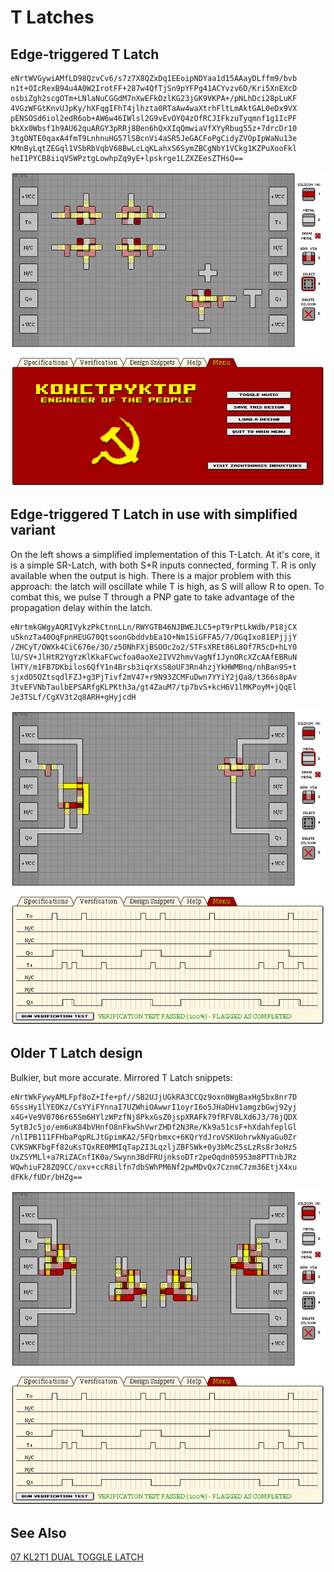 # T Latches

## Edge-triggered T Latch

```
eNrtWVGywiAMfLD98QzvCv6/s7z7X8QZxDq1EEoipNDYaa1d15AAayDLffm9/bvb
n1t+OIcRexB94u4A0W2IrotFF+287w4QfTjSn9pYFPg41ACYvzv6D/Kri5XnEXcD
osbiZgh2scgOTm+LNlaNuCGGdM7nXwEFkDzlKG23jGK9VKPA+/pNLhDci28pLuKF
4VGzWFGtKnvUJpKy/hXFqgIFhT4jlhzta0RTaAw4waXtrhFltLmAktGAL0eDx9VX
pENSOSd6iol2edR6ob+AW6w46IWlsl2G9vEvOYQ4zOfRCJIFkzuTyqmnf1g1IcPF
bkXx0Wbsf1h9AU62quARGY3pRRj8Ben6hQxXIqQmwiaVfXYyRbug55z+7drcDr10
3tgONTE0qaxA4fmT9LnhnuHG57lSBcnVi4aSR5JeGACFoPgCidyZVOpIpWaNu13e
KMnByLqtZEGql1VSbRbVqbV68BwLcLqKLahxS6SymZBCgNbY1VCkg1KZPuXooFkl
heI1PYCB8iiqVSWPztgLowhpZq9yE+lpskrge1LZXZEesZTHsQ==
```

![T LATCH](./assets/t-latch.png)


## Edge-triggered T Latch in use with simplified variant

On the left shows a simplified implementation of this T-Latch. At it's core, it is a simple
SR-Latch, with both S+R inputs connected, forming T. R is only available when the output is high.
There is a major problem with this approach: the latch will oscillate while T is high, as S will
allow R to open. To combat this, we pulse T through a PNP gate to take advantage of the propagation
delay within the latch.

```
eNrtmkGWgyAQRIVykzPkCtnnLLn/RWYGTB46NJBWEJLC5+pT9rPtLkWdb/P18jCX
u5knzTa40OqFpnHEUG70QtsoonGbddvbEa1O+Nm1SiGFFA5/7/DGqIxo81EPjjjY
/ZHCyT/OWXk4CiC676e/3O/z5ONhFXjBSOOc2o2/STFsXREt86L8Of7R5cD+hLY0
lU/SV+JlHtR2YgYzKlKkaFCwcfoa0aoXe2IVV2hmvVagNf1JynORcXZcAAfEBRuN
lHTY/m1FB7DKbilos6QfY1n4Brsb3iqrXsS8oUF3Rn4hzjYkHWMBnq/nhBan9S+t
sjxdO5OZtsqdlFZJ+g3PjTivf2mV47+r9N93ZCMFuDwn7YYiY2jQa8/t366s8pAv
3tvEFVNbTaulbEPSARfgKLPKth3a/gt4ZauM7/tp7bvS+kcH6V1lMKPoyM+jQqEl
Je3TSLf/CgXV3t2q8ARH+gHyjcdH
```

![T LATCH - usage](./assets/t-latch-usage.png)

## Older T Latch design

Bulkier, but more accurate. Mirrored T Latch snippets:

```
eNrtWkFywyAMLFpf8oZ+Ife+pf//SB2UJjUGkRA3CCQz9oxn0WgBaxHg5bx8nr7D
6SssHy1lYEOKz/CsYYiFYnnaI7UZWhiOAwwrI1oyrI6o5JHaDHv1amgzbGwj92yj
x4G+Ve9V0706r65Sm6HYlzWPzfNj8PkxGsZ0jspXRAFk79fRFV8LXd6J3/76jQDX
5ytBJc5jo/em6uK84bVHnfO8nFkwShVwrZHDf2N3Re/Kk9a51csF+hXdahfeplGl
/nlIPB111FFHbaPqpRLJtGpimKA2/5FQrbmxc+6KQrYdJroVSKUohrwkNyaGu0Zr
CVKSWKFbgFf82uKsTQxRE0MMIqTapZI3LqzljZBFSWk+0y3bMcZ5sLzRs8r3oHzS
UxZSYMLl+a7RiZACnfIK0a/Swynn3BdFRUjnksoDTr2peOqdn059S3m8PTTnbJRz
WQwhiuF28ZQ9CC/oxv+ccR8ilfn7dbSWhPM6Nf2pwMDvQx7CznmC7zm36EtjX4xu
dFKk/fUDr/bHZg==
```

![T LATCH - old](./assets/t-latch-old.png)


## See Also

[07 KL2T1 DUAL TOGGLE LATCH](/levels/07%20KL2T1%20DUAL%20TOGGLE%20LATCH.md)